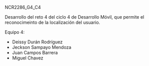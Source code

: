 NCR2286_G4_C4

Desarrollo del reto 4 del ciclo 4 de Desarrollo Móvil, que permite el reconocimeinto de la localización del usuario.

Equipo 4:

- Deissy Durán Rodríguez
- Jeckson Sampayo Mendoza
- Juan Campos Barrera
- Miguel Chavez
